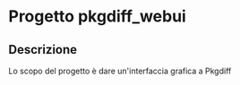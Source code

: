 Progetto pkgdiff_webui
======================

Descrizione
-----------
Lo scopo del progetto è dare un'interfaccia grafica a Pkgdiff
